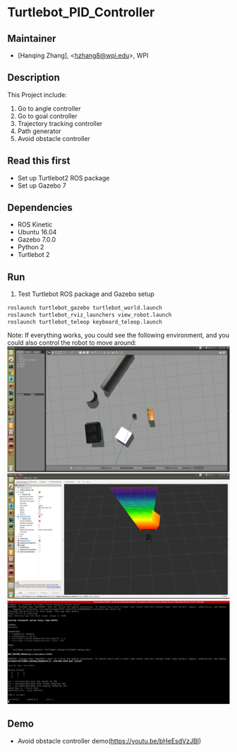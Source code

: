 # Turtlebot_PID_Controller 
## Maintainer
- [Hanqing Zhang], <<hzhang8@wpi.edu>>, WPI   

## Description
This Project include:

1. Go to angle controller
2. Go to goal controller
3. Trajectory tracking controller
4. Path generator
5. Avoid obstacle controller
  
## Read this first
- Set up Turtlebot2 ROS package
- Set up Gazebo 7

## Dependencies

- ROS Kinetic
- Ubuntu 16.04
- Gazebo 7.0.0
- Python 2
- Turtlebot 2

## Run
1. Test Turtlebot ROS package and Gazebo setup
```
roslaunch turtlebot_gazebo turtlebot_world.launch
roslaunch turtlebot_rviz_launchers view_robot.launch
roslaunch turtlebot_teleop keyboard_teleop.launch
```
Note: If everything works, you could see the following environment, and you could also control the robot to move around:   
![Gazebo](https://github.com/Zhanghq8/Turtlebot_PID_Controller/blob/master/Result/Gazebo.png)   
![Rviz](https://github.com/Zhanghq8/Turtlebot_PID_Controller/blob/master/Result/Rviz.png)   
![Keyboard_teleoperator](https://github.com/Zhanghq8/Turtlebot_PID_Controller/blob/master/Result/Keyboard_teleoperator.png)

## Demo
- Avoid obstacle controller demo(https://youtu.be/bHeEsdVzJBI)   